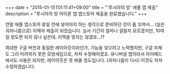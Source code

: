 +++
date = "2015-01-15T01:11:41+09:00"
title = "'루시아의 방' 애플 앱 제출"
description = "루시아의 방 아이폰 앱 앱스토어 제출을 완료했습니다."
+++

연말 애플 앱스토어 휴일 전에 넣어야지 하는 생각으로 준비하던 것이 좀 꼬여서... (실은 귀차니즘으로) 이제야 제출이 되었습니다. 심사 기간이 얼마나 걸릴지 모르겠지만, 10여 일 정도면 되지 않나 싶은데, 리젝을 맞지는 않겠죠...!?

최대한 구글 버전과 동일한 레이아웃이라던가, 기능을 넣으려고 노력했지만, 구글 자체도 그리 미려하지 못한 모양새임으로, 차차 수정해야겠죠. 유니버설 앱이라서 아이패드에서도 사용은 되지만, 레이아웃은 못 봐줄 정도입니다. (귀차니즘이 다시) 이것도 차차 수정하겠습니다.